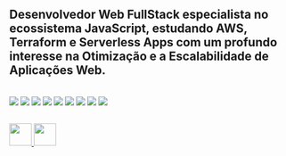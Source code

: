 ## Desenvolvedor Web FullStack especialista no ecossistema JavaScript, estudando AWS, Terraform e Serverless Apps com um profundo interesse na Otimização e a Escalabilidade de Aplicações Web.

<br>
<div>
  <img src="https://img.shields.io/badge/laravel-%23FF2D20.svg?style=for-the-badge&logo=laravel&logoColor=white" >
  <img src="https://img.shields.io/badge/typescript-%23007ACC.svg?style=for-the-badge&logo=typescript&logoColor=white" >
  <img src="https://img.shields.io/badge/react-%2320232a.svg?style=for-the-badge&logo=react&logoColor=%2361DAFB" >
  <img src="https://img.shields.io/badge/react_native-%2320232a.svg?style=for-the-badge&logo=react&logoColor=%2361DAFB" >
  <img src="https://img.shields.io/badge/Next-black?style=for-the-badge&logo=next.js&logoColor=white" >
  <img src="https://img.shields.io/badge/node.js-6DA55F?style=for-the-badge&logo=node.js&logoColor=white" >
  <img src="https://img.shields.io/badge/nestjs-%23E0234E.svg?style=for-the-badge&logo=nestjs&logoColor=white" >
  <img src="https://img.shields.io/badge/tailwindcss-%2338B2AC.svg?style=for-the-badge&logo=tailwind-css&logoColor=white" >
  <img src="https://img.shields.io/badge/Rabbitmq-FF6600?style=for-the-badge&logo=rabbitmq&logoColor=white" >
</div> 

##
 
<div>
  <a href="mailto:vsantos067100@gmail.com" target="_blank">
    <img src="https://skillicons.dev/icons?i=gmail" height="40">
  </a>
  <a href="https://www.linkedin.com/in/vsantos1711/" target="_blank">
    <img src="https://skillicons.dev/icons?i=linkedin" height="40" >
  </a> 
</div>

